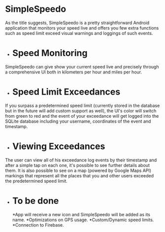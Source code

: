# SimpleSpeedo #

As the title suggests, SimpleSpeedo is a pretty straightforward Android application that monitors your speed live and offers you few extra functions such as speed limit exceed
visual warnings and loggings of such events.

* # Speed Monitoring #
SimpleSpeedo can give show your current speed live and precisely through a comprehensive UI both in kilometers per hour and miles per hour.

* # Speed Limit Exceedances #
If you surpass a predetermined speed limit (currently stored in the database but in the future will add custom support as well), the UI's color will switch from green to red and
the event of your exceedance will get logged into the SQLite database including your username, coordinates of the event and timestamp.

* # Viewing Exceedances #
The user can view all of his exceedance log events by their timestamp and after a simple tap on each one, it's possible to see further details about them. It is also possible to see
on a map (powered by Google Maps API) markings that represent all the places that you and other users exceeded the predetermined speed limit.

* # To be done #
  *App will receive a new icon and SimpleSpeedo will be added as its name.
  *Optimizations on GPS usage.
  *Custom/Dynamic speed limits.
  *Connection to Firebase.
